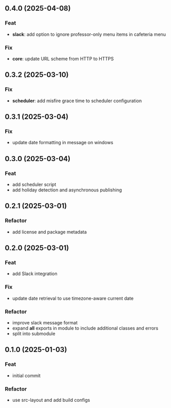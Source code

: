 ## 0.4.0 (2025-04-08)

### Feat

- **slack**: add option to ignore professor-only menu items in cafeteria menu

### Fix

- **core**: update URL scheme from HTTP to HTTPS

## 0.3.2 (2025-03-10)

### Fix

- **scheduler**: add misfire grace time to scheduler configuration

## 0.3.1 (2025-03-04)

### Fix

- update date formatting in message on windows

## 0.3.0 (2025-03-04)

### Feat

- add scheduler script
- add holiday detection and asynchronous publishing

## 0.2.1 (2025-03-01)

### Refactor

- add license and package metadata

## 0.2.0 (2025-03-01)

### Feat

- add Slack integration

### Fix

- update date retrieval to use timezone-aware current date

### Refactor

- improve slack message format
- expand __all__ exports in module to include additional classes and errors
- split into submodule

## 0.1.0 (2025-01-03)

### Feat

- initial commit

### Refactor

- use src-layout and add build configs
